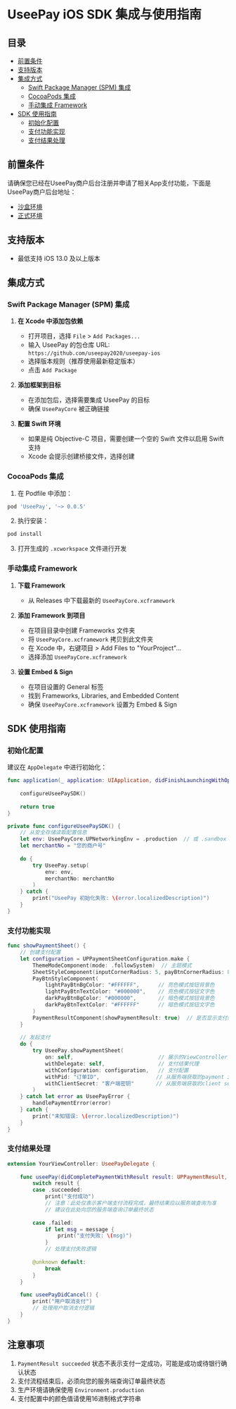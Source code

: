 # UseePay iOS SDK 集成与使用指南

## 目录
- [前置条件](#前置条件)
- [支持版本](#支持版本)
- [集成方式](#集成方式)
  - [Swift Package Manager (SPM) 集成](#swift-package-manager-spm-集成)
  - [CocoaPods 集成](#cocoapods-集成)
  - [手动集成 Framework](#手动集成-framework)
- [SDK 使用指南](#sdk-使用指南)
  - [初始化配置](#初始化配置)
  - [支付功能实现](#支付功能实现)
  - [支付结果处理](#支付结果处理)

## 前置条件
请确保您已经在UseePay商户后台注册并申请了相关App支付功能，下面是UseePay商户后台地址：
- [沙盒环境](https://mc1.uat.useepay.com/#/login)
- [正式环境](https://mc.useepay.com/#/login)

## 支持版本
- 最低支持 iOS 13.0 及以上版本

## 集成方式

### Swift Package Manager (SPM) 集成

1. **在 Xcode 中添加包依赖**
   - 打开项目，选择 `File` > `Add Packages...`
   - 输入 UseePay 的包仓库 URL: `https://github.com/useepay2020/useepay-ios`
   - 选择版本规则（推荐使用最新稳定版本）
   - 点击 `Add Package`

2. **添加框架到目标**
   - 在添加包后，选择需要集成 UseePay 的目标
   - 确保 `UseePayCore` 被正确链接

3. **配置 Swift 环境**
   - 如果是纯 Objective-C 项目，需要创建一个空的 Swift 文件以启用 Swift 支持
   - Xcode 会提示创建桥接文件，选择创建

### CocoaPods 集成

1. 在 Podfile 中添加：
```ruby
pod 'UseePay', '~> 0.0.5'
```
2. 执行安装：
```bash
pod install
```
3. 打开生成的 `.xcworkspace` 文件进行开发

### 手动集成 Framework

1. **下载 Framework**
   - 从 Releases 中下载最新的 `UseePayCore.xcframework`

2. **添加 Framework 到项目**
   - 在项目目录中创建 Frameworks 文件夹
   - 将 `UseePayCore.xcframework` 拷贝到此文件夹
   - 在 Xcode 中，右键项目 > Add Files to "YourProject"...
   - 选择添加 `UseePayCore.xcframework`

3. **设置 Embed & Sign**
   - 在项目设置的 General 标签
   - 找到 Frameworks, Libraries, and Embedded Content
   - 确保 `UseePayCore.xcframework` 设置为 Embed & Sign

## SDK 使用指南

### 初始化配置

建议在 `AppDelegate` 中进行初始化：

```swift
func application(_ application: UIApplication, didFinishLaunchingWithOptions launchOptions: [UIApplication.LaunchOptionsKey: Any]?) -> Bool {
    
    configureUseePaySDK()
    
    return true
}

private func configureUseePaySDK() {
    // 从安全存储读取配置信息
    let env: UseePayCore.UPNetworkingEnv = .production  // 或 .sandbox 沙盒环境
    let merchantNo = "您的商户号"
    
    do {
        try UseePay.setup(
            env: env,
            merchantNo: merchantNo
        )
    } catch {
        print("UseePay 初始化失败: \(error.localizedDescription)")
    }
}
```

### 支付功能实现

```swift
func showPaymentSheet() {
    // 创建支付配置
    let configuration = UPPaymentSheetConfiguration.make {
        ThemeModeComponent(mode: .followSystem)  // 主题模式
        SheetStyleComponent(inputCornerRadius: 5, payBtnCornerRadius: 8, doneBtnCornerRadius: 8)
        PayBtnStyleComponent(
            lightPayBtnBgColor: "#FFFFFF",      // 亮色模式按钮背景色
            lightPayBtnTextColor: "#000000",    // 亮色模式按钮文字色
            darkPayBtnBgColor: "#000000",       // 暗色模式按钮背景色
            darkPayBtnTextColor: "#FFFFFF"      // 暗色模式按钮文字色
        )
        PaymentResultComponent(showPaymentResult: true)  // 是否显示支付结果页
    }
    
    // 发起支付
    do {
        try UseePay.showPaymentSheet(
            on: self,                           // 展示的ViewController
            withDelegate: self,                 // 支付结果代理
            withConfiguration: configuration,   // 支付配置
            withPid: "订单ID",                  // 从服务端获取的payment id
            withClientSecret: "客户端密钥"       // 从服务端获取的client secret
        )
    } catch let error as UseePayError {
        handlePaymentError(error)
    } catch {
        print("未知错误: \(error.localizedDescription)")
    }
}
```

### 支付结果处理

```swift
extension YourViewController: UseePayDelegate {
    
    func useePay(didCompletePaymentWithResult result: UPPaymentResult, message: String?) {
        switch result {
        case .succeeded:
            print("支付成功")
            // 注意：此处仅表示客户端支付流程完成，最终结果应以服务端查询为准
            // 建议在此处向您的服务端查询订单最终状态
            
        case .failed:
            if let msg = message {
                print("支付失败: \(msg)")
            }
            // 处理支付失败逻辑
            
        @unknown default:
            break
        }
    }
    
    func useePayDidCancel() {
        print("用户取消支付")
        // 处理用户取消支付逻辑
    }
}
```

## 注意事项
1. `PaymentResult succeeded` 状态不表示支付一定成功，可能是成功或待银行确认状态
2. 支付流程结束后，必须向您的服务端查询订单最终状态
3. 生产环境请确保使用 `Environment.production`
4. 支付配置中的颜色值请使用16进制格式字符串